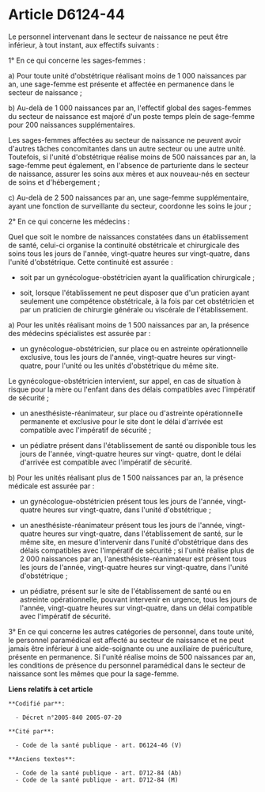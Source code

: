 # Article D6124-44

Le personnel intervenant dans le secteur de naissance ne peut être inférieur, à tout instant, aux effectifs suivants :

1° En ce qui concerne les sages-femmes :

a) Pour toute unité d'obstétrique réalisant moins de 1 000 naissances par an, une sage-femme est présente et affectée en
permanence dans le secteur de naissance ;

b) Au-delà de 1 000 naissances par an, l'effectif global des sages-femmes du secteur de naissance est majoré d'un poste temps
plein de sage-femme pour 200 naissances supplémentaires.

Les sages-femmes affectées au secteur de naissance ne peuvent avoir d'autres tâches concomitantes dans un autre secteur ou
une autre unité. Toutefois, si l'unité d'obstétrique réalise moins de 500 naissances par an, la sage-femme peut également, en
l'absence de parturiente dans le secteur de naissance, assurer les soins aux mères et aux nouveau-nés en secteur de soins et
d'hébergement ;

c) Au-delà de 2 500 naissances par an, une sage-femme supplémentaire, ayant une fonction de surveillante du secteur,
coordonne les soins le jour ;

2° En ce qui concerne les médecins :

Quel que soit le nombre de naissances constatées dans un établissement de santé, celui-ci organise la continuité obstétricale
et chirurgicale des soins tous les jours de l'année, vingt-quatre heures sur vingt-quatre, dans l'unité d'obstétrique. Cette
continuité est assurée :

- soit par un gynécologue-obstétricien ayant la qualification chirurgicale ;

- soit, lorsque l'établissement ne peut disposer que d'un praticien ayant seulement une compétence obstétricale, à la fois
par cet obstétricien et par un praticien de chirurgie générale ou viscérale de l'établissement.

a) Pour les unités réalisant moins de 1 500 naissances par an, la présence des médecins spécialistes est assurée par :

- un gynécologue-obstétricien, sur place ou en astreinte opérationnelle exclusive, tous les jours de l'année, vingt-quatre
heures sur vingt-quatre, pour l'unité ou les unités d'obstétrique du même site.

Le gynécologue-obstétricien intervient, sur appel, en cas de situation à risque pour la mère ou l'enfant dans des délais
compatibles avec l'impératif de sécurité ;

- un anesthésiste-réanimateur, sur place ou d'astreinte opérationnelle permanente et exclusive pour le site dont le délai
d'arrivée est compatible avec l'impératif de sécurité ;

- un pédiatre présent dans l'établissement de santé ou disponible tous les jours de l'année, vingt-quatre heures sur vingt-
quatre, dont le délai d'arrivée est compatible avec l'impératif de sécurité.

b) Pour les unités réalisant plus de 1 500 naissances par an, la présence médicale est assurée par :

- un gynécologue-obstétricien présent tous les jours de l'année, vingt-quatre heures sur vingt-quatre, dans l'unité
d'obstétrique ;

- un anesthésiste-réanimateur présent tous les jours de l'année, vingt-quatre heures sur vingt-quatre, dans l'établissement
de santé, sur le même site, en mesure d'intervenir dans l'unité d'obstétrique dans des délais compatibles avec l'impératif de
sécurité ; si l'unité réalise plus de 2 000 naissances par an, l'anesthésiste-réanimateur est présent tous les jours de
l'année, vingt-quatre heures sur vingt-quatre, dans l'unité d'obstétrique ;

- un pédiatre, présent sur le site de l'établissement de santé ou en astreinte opérationnelle, pouvant intervenir en urgence,
tous les jours de l'année, vingt-quatre heures sur vingt-quatre, dans un délai compatible avec l'impératif de sécurité.

3° En ce qui concerne les autres catégories de personnel, dans toute unité, le personnel paramédical est affecté au secteur
de naissance et ne peut jamais être inférieur à une aide-soignante ou une auxiliaire de puériculture, présente en permanence.
Si l'unité réalise moins de 500 naissances par an, les conditions de présence du personnel paramédical dans le secteur de
naissance sont les mêmes que pour la sage-femme.

**Liens relatifs à cet article**

	**Codifié par**:

	  - Décret n°2005-840 2005-07-20

	**Cité par**:

	  - Code de la santé publique - art. D6124-46 (V)

	**Anciens textes**:

	  - Code de la santé publique - art. D712-84 (Ab)
	  - Code de la santé publique - art. D712-84 (M)

